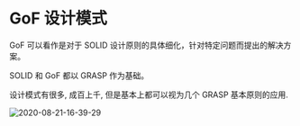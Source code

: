 # GoF 设计模式

GoF 可以看作是对于 SOLID 设计原则的具体细化，针对特定问题而提出的解决方案。

SOLID 和 GoF 都以 GRASP 作为基础。

设计模式有很多, 成百上千, 但是基本上都可以视为几个 GRASP 基本原则的应用.

![2020-08-21-16-39-29](https://garrik-default-imgs.oss-accelerate.aliyuncs.com/imgs/2020-08-21-16-39-29.png)
